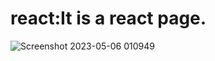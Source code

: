 # react:It is a react page.
![Screenshot 2023-05-06 010949](https://user-images.githubusercontent.com/76212467/236554285-0c889982-fd0c-49f7-98a8-6b7ad349f87d.png)
